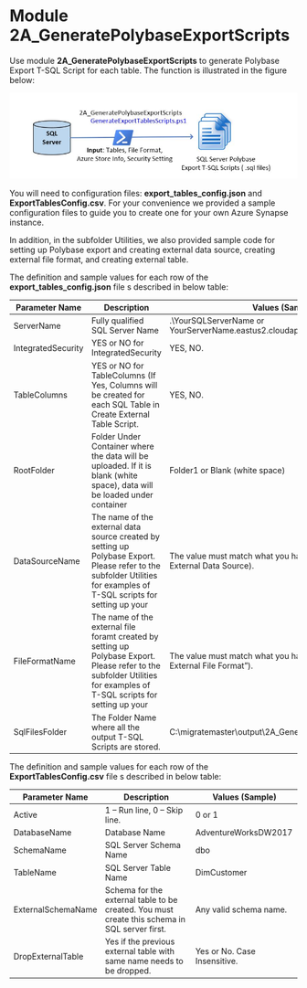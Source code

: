 # **Module 2A_GeneratePolybaseExportScripts**

Use module **2A_GeneratePolybaseExportScripts** to generate Polybase Export T-SQL Script for each table. The function is illustrated in the figure below:

![Module 2A_GeneratePolybaseExportScripts](..//images/M2A_GeneratePolybaseExportScripts.JPG)

You will need to configuration files: **export_tables_config.json** and **ExportTablesConfig.csv**. For your convenience we provided a sample configuration files to guide you to create one for your own Azure Synapse instance. 

In addition, in the subfolder Utilities, we also provided sample code for setting up Polybase export and creating external data source, creating external file format, and creating external table. 

The definition and sample values for each row of the **export_tables_config.json** file s described in below table:

| Parameter Name     | Description                                                  | Values (Sample)                                              |
| ------------------ | ------------------------------------------------------------ | ------------------------------------------------------------ |
| ServerName         | Fully qualified SQL Server Name                              | .\\YourSQLServerName or  YourServerName.eastus2.cloudapp.azure.com |
| IntegratedSecurity | YES or NO for IntegratedSecurity                             | YES, NO.                                                     |
| TableColumns       | YES or NO for TableColumns (If  Yes, Columns will be created for each SQL Table in Create External Table  Script. | YES, NO.                                                     |
| RootFolder         | Folder Under Container where the data will  be uploaded. If it is blank (white space), data will be loaded under  container | Folder1 or Blank (white space)                               |
| DataSourceName     | The name of the external data source created  by setting up Polybase Export. Please refer to the subfolder Utilities for  examples of T-SQL scripts for setting up your | The value must match what you have defined  in “Create External Data Source). |
| FileFormatName     | The name of the external file foramt created  by setting up Polybase Export. Please refer to the subfolder Utilities for  examples of T-SQL scripts for setting up your | The value must match what you have defined  in “Create External File Format”). |
| SqlFilesFolder     | The Folder Name where all the output  T-SQL Scripts are stored. | C:\\migratemaster\\output\\2A_GeneratePolybaseExportScripts  |

The definition and sample values for each row of the **ExportTablesConfig.csv** file s described in below table:

| Parameter Name     | Description                                                  | Values (Sample)              |
| ------------------ | ------------------------------------------------------------ | ---------------------------- |
| Active             | 1 – Run line,  0 – Skip line.                                | 0 or 1                       |
| DatabaseName       | Database Name                                                | AdventureWorksDW2017         |
| SchemaName         | SQL Server Schema Name                                       | dbo                          |
| TableName          | SQL Server Table Name                                        | DimCustomer                  |
| ExternalSchemaName | Schema for the external table to be created.  You must create this schema in SQL server first. | Any valid schema name.       |
| DropExternalTable  | Yes if the previous external table with same  name needs to be dropped. | Yes or No. Case Insensitive. |



